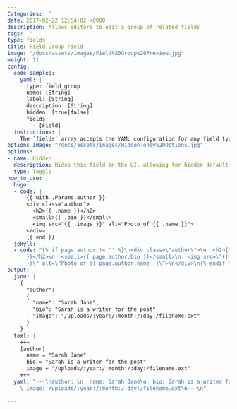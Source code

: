 ```yaml
---
Categories: ''
date: 2017-02-22 12:54:02 +0000
description: Allows editors to edit a group of related fields
tags: ''
type: fields
title: Field Group Field
image: "/docs/assets/images/Field%20Group%20Preview.jpg"
weight: 11
config:
  code_samples:
    yaml: |
      type: field_group
      name: [String]
      label: [String]
      description: [String]
      hidden: [true|false]
      fields:
        - [Field]
  instructions: |
    The `fields` array accepts the YAML configuration for any field type.
options_image: "/docs/assets/images/Hidden-only%20Options.jpg"
options:
- name: Hidden
  description: Hides this field in the UI, allowing for hidden default values.
  type: Toggle
how_to_use:
  hugo:
  - code: |
      {{ with .Params.author }}
      <div class="author">
        <h2>{{ .name }}</h2>
        <small>{{ .bio }}</small>
        <img src="{{ .image }}" alt="Photo of {{ .name }}">
      </div>
      {{ end }}
  jekyll:
  - code: "{% if page.author != '' %}\n<div class=\"author\">\n  <h2>{{ page.author.name
      }}</h2>\n  <small>{{ page.author.bio }}</small>\n  <img src=\"{{ page.author.image
      }}\" alt=\"Photo of {{ page.author.name }}\">\n</div>\n{% endif %} \n"
output:
  json: |
    {
      "author":
      {
        "name": "Sarah Jane",
        "bio": "Sarah is a writer for the post"
        "image": "/uploads/:year:/:month:/:day:/filename.ext"
      }
    }
  toml: |
    +++
    [author]
      name = "Sarah Jane"
      bio = "Sarah is a writer for the post"
      image = "/uploads/:year:/:month:/:day:/filename.ext"
    +++
  yaml: "---\nauthor: \n  name: Sarah Jane\n  bio: Sarah is a writer for the post\n
    \ image: /uploads/:year:/:month:/:day:/filename.ext\n---\n"

---
```

